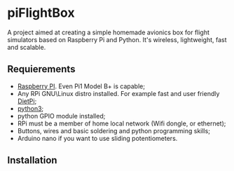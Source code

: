 # piFlightBox
A project aimed at creating a simple homemade avionics box for flight simulators based on Raspberry Pi and Python.
It's wireless, lightweight, fast and scalable.

## Requierements
- [Raspberry PI](https://www.raspberrypi.com/products/). Even Pi1 Model B+ is capable;
- Any RPi GNU\Linux distro installed. For example fast and user friendly [DietPi](https://dietpi.com/#download);
- [python3](https://wiki.python.org/moin/BeginnersGuide/Download);
- python GPIO module installed;
- RPi must be a member of home local network (Wifi dongle, or ethernet);
- Buttons, wires and basic soldering and python programming skills;
- Arduino nano if you want to use sliding potentiometers.

## Installation
